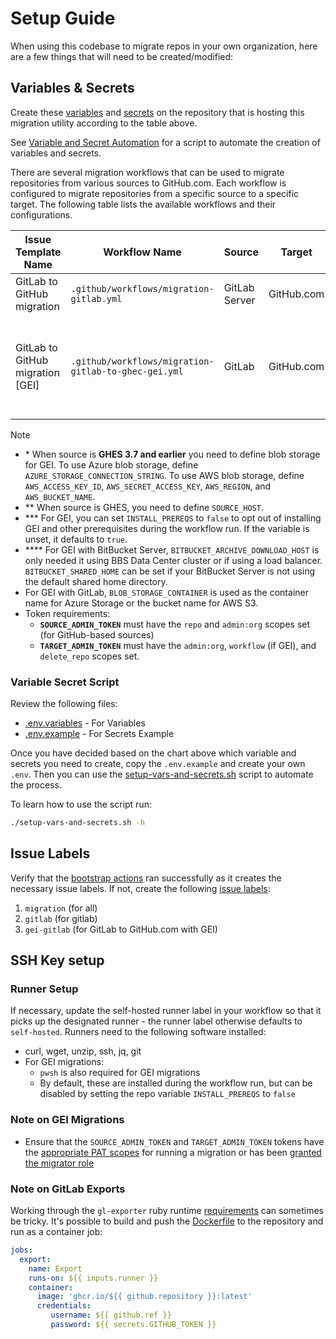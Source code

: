 # Setup Guide

When using this codebase to migrate repos in your own organization, here are a few things that will need to be created/modified:

## Variables & Secrets

Create these [variables](https://docs.github.com/en/actions/learn-github-actions/variables#creating-configuration-variables-for-a-repository) and [secrets](https://docs.github.com/en/actions/security-guides/encrypted-secrets#creating-encrypted-secrets-for-a-repository) on the repository that is hosting this migration utility according to the table above.

See [Variable and Secret Automation](#variable-secret-script) for a script to automate the creation of variables and secrets.

There are several migration workflows that can be used to migrate repositories from various sources to GitHub.com. Each workflow is configured to migrate repositories from a specific source to a specific target. The following table lists the available workflows and their configurations.

| Issue Template Name | Workflow Name | Source | Target | Vars | Secrets | Notes |
|---------------|---------------|--------|--------|-------|-------|-------|
| GitLab to GitHub migration | `.github/workflows/migration-gitlab.yml` | GitLab Server | GitHub.com | SOURCE_ADMIN_USERNAME SOURCE_HOST TARGET_ORGANIZATION | SOURCE_ADMIN_TOKEN TARGET_ADMIN_TOKEN | |
| GitLab to GitHub migration [GEI] | `.github/workflows/migration-gitlab-to-ghec-gei.yml` | GitLab | GitHub.com | TARGET_ORGANIZATION TARGET_HOST SOURCE_ADMIN_USERNAME SOURCE_HOST GITHUB_STORAGE AWS_REGION AZURE_STORAGE_ACCOUNT BLOB_STORAGE_CONTAINER | TARGET_ADMIN_TOKEN SOURCE_ADMIN_TOKEN AZURE_STORAGE_ACCESS_KEY AWS_ACCESS_KEY_ID AWS_SECRET_ACCESS_KEY | |

> [!NOTE]
> - \* When source is **GHES 3.7 and earlier** you need to define blob storage for GEI. To use Azure blob storage, define `AZURE_STORAGE_CONNECTION_STRING`. To use AWS blob storage, define `AWS_ACCESS_KEY_ID`, `AWS_SECRET_ACCESS_KEY`, `AWS_REGION`, and `AWS_BUCKET_NAME`.
> - ** When source is GHES, you need to define `SOURCE_HOST`.
> - *** For GEI, you can set `INSTALL_PREREQS` to `false` to opt out of installing GEI and other prerequisites during the workflow run. If the variable is unset, it defaults to `true`.
> - **** For GEI with BitBucket Server, `BITBUCKET_ARCHIVE_DOWNLOAD_HOST` is only needed it using BBS Data Center cluster or if using a load balancer. `BITBUCKET_SHARED_HOME` can be set if your BitBucket Server is not using the default shared home directory.
> - For GEI with GitLab, `BLOB_STORAGE_CONTAINER` is used as the container name for Azure Storage or the bucket name for AWS S3.
> - Token requirements:
>   - **`SOURCE_ADMIN_TOKEN`** must have the `repo` and `admin:org` scopes set (for GitHub-based sources)
>   - **`TARGET_ADMIN_TOKEN`** must have the `admin:org`, `workflow` (if GEI), and `delete_repo` scopes set.

### Variable Secret Script

Review the following files:

- [.env.variables](.env.variables) - For Variables
- [.env.example](.env.example) - For Secrets Example

Once you have decided based on the chart above which variable and secrets you need to create, copy the `.env.example` and create your own `.env`. Then you can use the [setup-vars-and-secrets.sh](setup-vars-and-secrets.sh) script to automate the process.

To learn how to use the script run:

```bash
./setup-vars-and-secrets.sh -h
```

## Issue Labels

Verify that the [bootstrap actions](.github/workflows/bootstrap.yml) ran successfully as it creates the necessary issue labels. If not, create the following [issue labels](https://docs.github.com/en/issues/using-labels-and-milestones-to-track-work/managing-labels#creating-a-label):

1. `migration` (for all)
4. `gitlab` (for gitlab)
10. `gei-gitlab` (for GitLab to GitHub.com with GEI)

## SSH Key setup

### Runner Setup

If necessary, update the self-hosted runner label in your workflow so that it picks up the designated runner - the runner label otherwise defaults to `self-hosted`. Runners need to the following software installed:

- curl, wget, unzip, ssh, jq, git
- For GEI migrations:
  - `pwsh` is also required for GEI migrations
  - By default, these are installed during the workflow run, but can be disabled by setting the repo variable `INSTALL_PREREQS` to `false`

### Note on GEI Migrations

- Ensure that the `SOURCE_ADMIN_TOKEN` and `TARGET_ADMIN_TOKEN` tokens have the [appropriate PAT scopes](https://docs.github.com/en/migrations/using-github-enterprise-importer/migrating-between-github-products/managing-access-for-a-migration-between-github-products#required-scopes-for-personal-access-tokens) for running a migration or has been [granted the migrator role](https://docs.github.com/en/migrations/using-github-enterprise-importer/migrating-between-github-products/managing-access-for-a-migration-between-github-products#granting-the-migrator-role)

### Note on GitLab Exports

Working through the `gl-exporter` ruby runtime [requirements](/tools/gl-exporter/docs/Requirements.md) can sometimes be tricky. It's possible to build and push the [Dockerfile](/tools/gl-exporter/Dockerfile) to the repository and run as a container job:

```yml
jobs:
  export:
    name: Export
    runs-on: ${{ inputs.runner }}
    container:
      image: 'ghcr.io/${{ github.repository }}:latest'
      credentials:
         username: ${{ github.ref }}
         password: ${{ secrets.GITHUB_TOKEN }}
```
